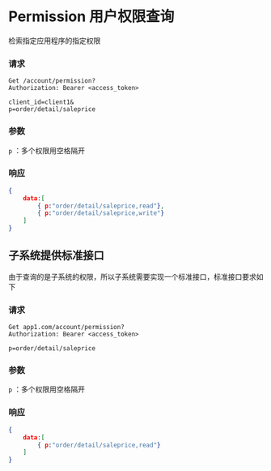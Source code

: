 # Permission 用户权限查询

检索指定应用程序的指定权限

### 请求

```http
Get /account/permission?
Authorization: Bearer <access_token>

client_id=client1&
p=order/detail/saleprice
```



### 参数

`p` ：多个权限用空格隔开



### 响应

```json
{
	data:[
        { p:"order/detail/saleprice,read"},
        { p:"order/detail/saleprice,write"}
    ]
}
```



## 子系统提供标准接口

由于查询的是子系统的权限，所以子系统需要实现一个标准接口，标准接口要求如下

### 请求

```http
Get app1.com/account/permission?
Authorization: Bearer <access_token>

p=order/detail/saleprice
```



### 参数

`p` ：多个权限用空格隔开



### 响应

```json
{
	data:[
        { p:"order/detail/saleprice,read"}
    ]
}
```

